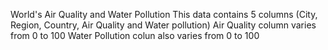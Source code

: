 World's Air Quality and Water Pollution
This data contains 5 columns (City, Region, Country, Air Quality and Water pollution)
Air Quality column varies from 0 to 100
Water Pollution colun also varies from 0 to 100
